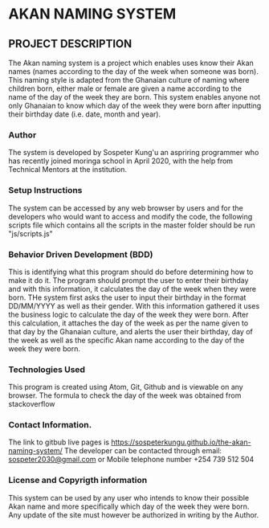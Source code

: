 # AKAN NAMING SYSTEM

## PROJECT DESCRIPTION
The Akan naming system is a project which enables uses know their Akan names (names according to the day of the week when someone was born). This naming style is adapted from the Ghanaian culture of naming where children born, either male or female are given a name according to the name of the day of the week they are born. This system enables anyone not only Ghanaian to know which day of the week they were born after inputting their birthday date (i.e. date, month and year).

### Author
The system is developed by Sospeter Kung'u an aspriring programmer who has recently joined moringa school in April 2020, with the help from Technical Mentors at the institution.

### Setup Instructions
The system can be accessed by any web browser by users and for the developers who would want to access and modify the code, the following scripts file which contains all the scripts in the master folder should be run "js/scripts.js"

### Behavior Driven Development (BDD)
This is identifying what this program should do before determining how to make it do it. The program should prompt the user to enter their birthday and with this information, it calculates the day of the week when they were born. THe system first asks the user to input their birthday in the format DD/MM/YYYY as well as their gender. With this information gathered it uses the business logic to calculate the day of the week they were born. After this calculation, it attaches the day of the week as per the name given to that day by the Ghanaian culture, and alerts the user their birthday, day of the week as well as the specific Akan name according to the day of the week they were born.

### Technologies Used
This program is created using Atom, Git, Github and is viewable on any browser.
The formula to check the day of the week was obtained from stackoverflow

### Contact Information.
The link to gitbub live pages is https://sospeterkungu.github.io/the-akan-naming-system/
The developer can be contacted through email: sospeter2030@gmail.com or Mobile telephone number +254 739 512 504


### License and Copyrigth information
This system can be used by any user who intends to know their possible Akan name and more specifically which day of the week they were born. Any update of the site must however be authorized in writing by the Author.
